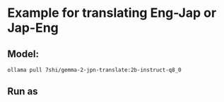 # Example for translating Eng-Jap or Jap-Eng

## Model:
```
ollama pull 7shi/gemma-2-jpn-translate:2b-instruct-q8_0
```

## Run as

